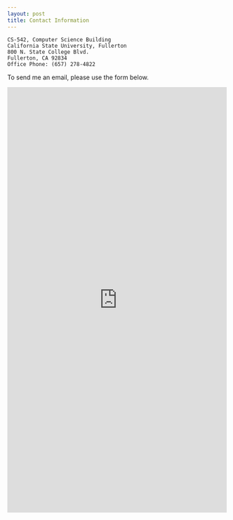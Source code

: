 ```yaml
---
layout: post
title: Contact Information
---
```



    CS-542, Computer Science Building 
    California State University, Fullerton 
    800 N. State College Blvd. 
    Fullerton, CA 92834 
    Office Phone: (657) 278-4822

To send me an email, please use the form below.

<iframe src="https://docs.google.com/forms/d/1zn68WyiaoxjyrE63TY2d4SytrdWkdhmoNkGXp8x5W98/viewform?embedded=true" width="500" height="970" frameborder="0" marginheight="0" marginwidth="0">Loading...</iframe>
